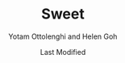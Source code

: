 ---
title: Sweet
book: ottolenghi-sweet
author: Yotam Ottolenghi and Helen Goh
spoilers: false
date: Last Modified
rating: 4
progress: 0/124
bookshop: https://uk.bookshop.org/books/sweet-9781785031144/9781785031144?aid=9613
---